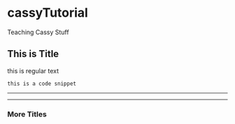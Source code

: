 # cassyTutorial
Teaching Cassy Stuff
## This is Title

this is regular text

`this is a code snippet`

---

---

### More Titles
